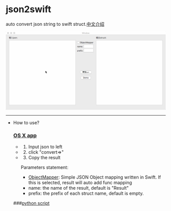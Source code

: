 # json2swift

auto convert json string to swift struct.[中文介绍](./Document/README_chs.md)

![demo](./Document/demo.gif)



***

- How to use?

  ### [OS X app](https://pan.baidu.com/s/1skW4Jxj)

  - 1. Input json to left

  - 2. click "convert=>"

  - 3. Copy the result

    Parameters statement:

    -  [ObjectMapper](https://github.com/Hearst-DD/ObjectMapper): Simple JSON Object mapping written in Swift. If this is selected, result will auto add func mapping
    - name: the name of the result, default is "Result"
    - prefix: the prefix of each struct name, default is empty.

  ###[python script](./script)